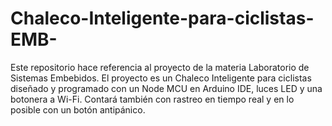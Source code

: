 # Chaleco-Inteligente-para-ciclistas-EMB-
Este repositorio hace referencia al proyecto de la materia Laboratorio de Sistemas Embebidos. El proyecto es un Chaleco Inteligente para ciclistas diseñado y programado con un Node MCU en Arduino IDE, luces LED y una botonera a Wi-Fi. Contará también con rastreo en tiempo real y en lo posible con un botón antipánico.
